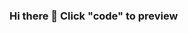 ### Hi there 👋 Click "code" to preview

<!--
**wesvane1/wesvane1** is a ✨ _special_ ✨ repository because its `README.md` (this file) appears on your GitHub profile.


- 🔭 I’m currently working on Programming with Data Structures, Web Backend development, and Web Frontend Development II.
- 🌱 I’m currently learning C#, and PHP
- 🤔 I’m looking for help with Front end development. I want to be able to make pages that look aesthetically pleasing.
- 🎓 This is my 3rd semester as a software engineering major (working toward the web development certificate) and it has been the best change I have made!
- 💬 Ask me about Formula One racing, I love it!
- 📫 How to reach me: email me at wesside27@byui.edu

- A mentor of mine has asked that I print out my dream, or what I am working toward and putting it in various places that I can see it. I feel like here is a good place.
- ✨ My dream is to become a Full Stack Developer, work from home, and support my family financially but also with care and affection. ✨

-->
